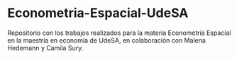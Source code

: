 # Econometria-Espacial-UdeSA
Repositorio con los trabajos realizados para la materia Econometría Espacial en la maestría en economía de UdeSA, en colaboración con Malena Hedemann y Camila Sury.
